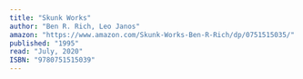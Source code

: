 ```yaml
---
title: "Skunk Works"
author: "Ben R. Rich, Leo Janos"
amazon: "https://www.amazon.com/Skunk-Works-Ben-R-Rich/dp/0751515035/"
published: "1995"
read: "July, 2020"
ISBN: "9780751515039"
---
```

